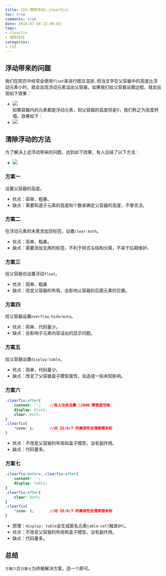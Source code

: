 ```yaml
---
title: CSS-清除浮动(.clearfix)
toc: true
comments: true
date: 2018-07-08 23:40:03
tags:
- clearfix
- 清除浮动
categories:
- CSS
---
```


## 浮动带来的问题
我们在网页中经常会使用`float`来进行图文混排, 但当文字在父容器中的高度比浮动元素小时，就会出现浮动元素溢出父容器，如果我们给父容器设置边框，就会出现如下效果：
* ![](http://our9i4zgx.bkt.clouddn.com/Jietu20180708-234417@2x.png)    
如果容器内的元素都是浮动元素，则父容器的高度将是0，我们称之为高度坍塌，效果如下：
* ![](http://our9i4zgx.bkt.clouddn.com/Jietu20180708-235219@2x.png)
## 清除浮动的方法
为了解决上述浮动带来的问题，达到如下效果，有人总结了以下方法：
* ![](http://our9i4zgx.bkt.clouddn.com/Jietu20180709-000059@2x.png)
### 方案一
设置父容器的高度。
* 优点：简单、粗暴。
* 缺点：需要知道子元素的高度和个数来确定父容器的高度，不够灵活。
### 方案二
在浮动元素的末尾添加空标签，设置`clear:both`。
* 优点：简单、粗暴。
* 缺点：需要添加无用的标签，不利于样式与结构分离，不易于后期维护。
### 方案三
给父容器也设置浮动`float`。
* 优点：简单、粗暴
* 缺点：改变父容器的布局，会影响父容器的后面元素的位置。
### 方案四
给父容器设置`overflow:hide/auto`。
* 优点：简单、代码量少。
* 缺点：会影响子元素内容溢出的显示问题。
### 方案五
给父容器设置`display:table`。
* 优点：简单、代码量少。
* 缺点：改变了父容器盒子模型属性，会造成一些未知影响。
### 方案六
```css
.clearfix:after{
    content: '';    //有人也会设置 \200B 零宽度空格
    display: block;
    clear: both;
}
.clearfix{
    *zoom: 1;       //对 IE/6/7 的兼容性处理原理未知
}
```
* 优点：不改变父容器的布局和盒子模型，没有副作用。
* 缺点：代码量多。

### 方案七
```css
.clearfix:before,.clearfix:after{
    content: '';
    display: table;
}
.clearfix:after{
    clear: both;
}
.clearfix{
    *zoom: 1;       //对 IE/6/7 的兼容性处理原理未知
}
```
* 原理：`display: table`会生成匿名元素`table-cell`触发`BFC`。
* 优点：不改变父容器的布局和盒子模型，没有副作用。
* 缺点：代码量多。
## 总结
`方案六`合`方案七`为终极解决方案，选一个即可。




